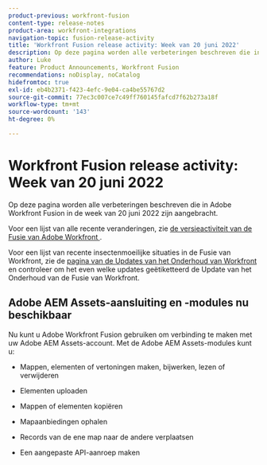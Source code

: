 ```yaml
---
product-previous: workfront-fusion
content-type: release-notes
product-area: workfront-integrations
navigation-topic: fusion-release-activity
title: 'Workfront Fusion release activity: Week van 20 juni 2022'
description: Op deze pagina worden alle verbeteringen beschreven die in Adobe Workfront Fusion in de week van 20 juni 2022 zijn aangebracht.
author: Luke
feature: Product Announcements, Workfront Fusion
recommendations: noDisplay, noCatalog
hidefromtoc: true
exl-id: eb4b2371-f423-4efc-9e04-ca4be55767d2
source-git-commit: 77ec3c007ce7c49ff760145fafcd7f62b273a18f
workflow-type: tm+mt
source-wordcount: '143'
ht-degree: 0%

---
```


# Workfront Fusion release activity: Week van 20 juni 2022

Op deze pagina worden alle verbeteringen beschreven die in Adobe Workfront Fusion in de week van 20 juni 2022 zijn aangebracht.

Voor een lijst van alle recente veranderingen, zie [ de versieactiviteit van de Fusie van Adobe Workfront ](/help/workfront-fusion/fusion-product-releases/fusion-release-activity.md).

Voor een lijst van recente insectenmoeilijke situaties in de Fusie van Workfront, zie de [ pagina van de Updates van het Onderhoud van Workfront ](https://experienceleague.adobe.com/docs/workfront-known-issues/releases/current-updates.html) en controleer om het even welke updates geëtiketteerd de Update van het Onderhoud van de Fusie van Workfront.

## Adobe AEM Assets-aansluiting en -modules nu beschikbaar

Nu kunt u Adobe Workfront Fusion gebruiken om verbinding te maken met uw Adobe AEM Assets-account. Met de Adobe AEM Assets-modules kunt u:

* Mappen, elementen of vertoningen maken, bijwerken, lezen of verwijderen

* Elementen uploaden

* Mappen of elementen kopiëren

* Mapaanbiedingen ophalen

* Records van de ene map naar de andere verplaatsen

* Een aangepaste API-aanroep maken
